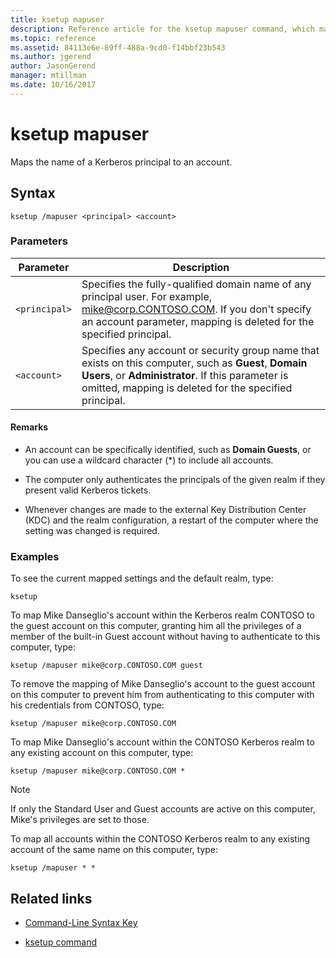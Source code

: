 ```yaml
---
title: ksetup mapuser
description: Reference article for the ksetup mapuser command, which maps the name of a Kerberos principal to an account.
ms.topic: reference
ms.assetid: 84113e6e-89ff-488a-9cd0-f14bbf23b543
ms.author: jgerend
author: JasonGerend
manager: mtillman
ms.date: 10/16/2017
---
```


# ksetup mapuser

Maps the name of a Kerberos principal to an account.

## Syntax

```
ksetup /mapuser <principal> <account>
```

### Parameters

| Parameter | Description |
| --------- | ----------- |
| `<principal>` | Specifies the fully-qualified domain name of any principal user. For example, mike@corp.CONTOSO.COM. If you don't specify an account parameter, mapping is deleted for the specified principal. |
| `<account>` | Specifies any account or security group name that exists on this computer, such as **Guest**, **Domain Users**, or **Administrator**. If this parameter is omitted, mapping is deleted for the specified principal. |

#### Remarks

- An account can be specifically identified, such as **Domain Guests**, or you can use a wildcard character (*) to include all accounts.

- The computer only authenticates the principals of the given realm if they present valid Kerberos tickets.

- Whenever changes are made to the external Key Distribution Center (KDC) and the realm configuration, a restart of the computer where the setting was changed is required.

### Examples

To see the current mapped settings and the default realm, type:

```
ksetup
```

To map Mike Danseglio's account within the Kerberos realm CONTOSO to the guest account on this computer, granting him all the privileges of a member of the built-in Guest account without having to authenticate to this computer, type:

```
ksetup /mapuser mike@corp.CONTOSO.COM guest
```

To remove the mapping of Mike Danseglio's account to the guest account on this computer to prevent him from authenticating to this computer with his credentials from CONTOSO, type:

```
ksetup /mapuser mike@corp.CONTOSO.COM
```

To map Mike Danseglio's account within the CONTOSO Kerberos realm to any existing account on this computer, type:

```
ksetup /mapuser mike@corp.CONTOSO.COM *
```

> [!NOTE]
> If only the Standard User and Guest accounts are active on this computer, Mike's privileges are set to those.

To map all accounts within the CONTOSO Kerberos realm to any existing account of the same name on this computer, type:

```
ksetup /mapuser * *
```

## Related links

- [Command-Line Syntax Key](command-line-syntax-key.md)

- [ksetup command](ksetup.md)
